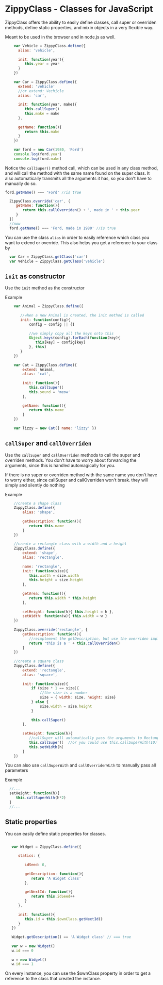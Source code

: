 ZippyClass - Classes for JavaScript
============================

ZippyClass offers the ability to easily define classes, call super or overriden methods, define static properties, and mixin objects in a very flexible way.

Meant to be used in the browser and in node.js as well.


```js
    var Vehicle = ZippyClass.define({
      alias: 'vehicle',
      
      init: function(year){
         this.year = year
      }
    })
    
    var Car = ZippyClass.define({
      extend: 'vehicle'
      //or extend: Vechicle
      alias: 'car',
      
      init: function(year, make){
         this.callSuper()
         this.make = make
      },
      
      getName: function(){
         return this.make
      }
    })
    
    var ford = new Car(1980, 'Ford')
    console.log(ford.year)
    console.log(ford.make)
```

Notice the ```callSuper()``` method call, which can be used in any class method, and will call the method with the same name found on the super class. It also automatically transmits all the arguments it has, so you don't have to manually do so.

```js
ford.getName() === 'Ford' //is true
```

```js
  ZippyClass.override('car', {
     getName: function(){
        return this.callOverriden() + ', made in ' + this.year
     }
  })
  //now
  ford.getName() === 'Ford, made in 1980' //is true
```

You can use the class ```alias``` in order to easily reference which class you want to extend or override. This also helps you get a reference to your class by
```js
  var Car = ZippyClass.getClass('car')
  var Vehicle = ZippyClass.getClass('vehicle')
```

## ```init``` as constructor

Use the ```init``` method as the constructor

Example

```js
    var Animal = ZippyClass.define({
    
       //when a new Animal is created, the init method is called
       init: function(config){
           config = config || {}
           
           //we simply copy all the keys onto this
           Object.keys(config).forEach(function(key){
              this[key] = config[key]
           }, this)
       }
    })
    
    var Cat = ZippyClass.define({
        extend: Animal,
        alias: 'cat',
        
        init: function(){
           this.callSuper()
           this.sound = 'meow'
        },
        
        getName: function(){
           return this.name
        }
    })
    
    var lizzy = new Cat({ name: 'lizzy' })
```

## ```callSuper``` and ```callOverriden```

Use the ```callSuper``` and ```callOverriden``` methods to call the super and overriden methods. You don't have to worry about forwarding the arguments, since this is handled automagically for you.

If there is no super or overriden method with the same name you don't have to worry either, since callSuper and callOverriden won't break. they will simply and silently do nothing

Example
```js
    //create a shape class
    ZippyClass.define({
        alias: 'shape',
        
        getDescription: function(){
           return this.name
        }
    })
    
    //create a rectangle class with a width and a height
    ZippyClass.define({
        extend: 'shape',
        alias: 'rectangle',
        
        name: 'rectangle',
        init: function(size){
           this.width = size.width
           this.height = size.height
        },
        
        getArea: function(){
           return this.width * this.height
        },
        
        setHeight: function(h){ this.height = h },
        setWidth: function(w){ this.width = w }
    })
    
    ZippyClass.override('rectangle', {
        getDescription: function(){
           //reimplement the getDescription, but use the overriden implementation as well
           return 'this is a ' + this.callOverriden()
        }
    })
    
    //create a square class
    ZippyClass.define({
        extend: 'rectangle',
        alias: 'square',
        
        init: function(size){
            if (size * 1 == size){
                //the size is a number
                size = { width: size, height: size}
            } else {
                size.width = size.height
            }
            
            this.callSuper()
        },
        
        setHeight: function(h){
           //callSuper will automatically pass the arguments to Rectangle.setHeight, so h will be forwarded
           this.callSuper()  //or you could use this.callSuperWith(10) if you want to manually pass parameters
           this.setWidth(h)
        }
    })
```
You can also use ```callSuperWith``` and ```callOverridenWith``` to manually pass all parameters

Example
```js
  //...
  setHeight: function(h){
     this.callSuperWith(h*2)
  }
  //...
```

## Static properties

You can easily define static properties for classes.

```js

   var Widget = ZippyClass.define({
   
      statics: {
      
         idSeed: 0,
         
         getDescription: function(){
            return 'A Widget class'
         },
         
         getNextId: function(){
            return this.idSeed++
         }
      },
      
      init: function(){
         this.id = this.$ownClass.getNextId()
      }
   })
   
   Widget.getDescription() == 'A Widget class' // === true
   
   var w = new Widget()
   w.id === 0
   
   w = new Widget()
   w.id === 1
```

On every instance, you can use the $ownClass property in order to get a reference to the class that created the instance.
